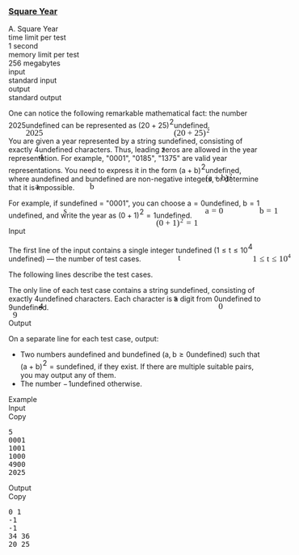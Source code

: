 <h3><a href="https://codeforces.com/contest/2114/problem/A" target="_blank" rel="noopener noreferrer">Square Year</a></h3>
<div class="header"><div class="title">A. Square Year</div><div class="time-limit"><div class="property-title">time limit per test</div>1 second</div><div class="memory-limit"><div class="property-title">memory limit per test</div>256 megabytes</div><div class="input-file input-standard"><div class="property-title">input</div>standard input</div><div class="output-file output-standard"><div class="property-title">output</div>standard output</div></div><div><p><span class="tex-font-style-it">One can notice the following remarkable mathematical fact: the number <span class="MathJax_Preview" style="color: inherit;"><span class="MJXp-math" id="MJXp-Span-1"><span class="MJXp-mn" id="MJXp-Span-2">2025</span></span></span><span class="MathJax MathJax_Processed" id="MathJax-Element-1-Frame" tabindex="0" style=""><nobr><span class="math" id="MathJax-Span-1"><span style="display: inline-block; position: relative; width: 0em; height: 0px; font-size: 122%;"><span style="position: absolute;"><span class="mrow" id="MathJax-Span-2"><span class="mn" id="MathJax-Span-3" style="font-family: MathJax_Main;">2025</span></span></span></span></span></nobr></span>undefined can be represented as <span class="MathJax_Preview" style="color: inherit;"><span class="MJXp-math" id="MJXp-Span-3"><span class="MJXp-mo" id="MJXp-Span-4" style="margin-left: 0em; margin-right: 0em;">(</span><span class="MJXp-mn" id="MJXp-Span-5">20</span><span class="MJXp-mo" id="MJXp-Span-6" style="margin-left: 0.267em; margin-right: 0.267em;">+</span><span class="MJXp-mn" id="MJXp-Span-7">25</span><span class="MJXp-msubsup" id="MJXp-Span-8"><span class="MJXp-mo" id="MJXp-Span-9" style="margin-left: 0em; margin-right: 0.05em;">)</span><span class="MJXp-mn MJXp-script" id="MJXp-Span-10" style="vertical-align: 0.5em;">2</span></span></span></span><span class="MathJax MathJax_Processed" id="MathJax-Element-2-Frame" tabindex="0" style=""><nobr><span class="math" id="MathJax-Span-4"><span style="display: inline-block; position: relative; width: 0em; height: 0px; font-size: 122%;"><span style="position: absolute;"><span class="mrow" id="MathJax-Span-5"><span class="mo" id="MathJax-Span-6" style="font-family: MathJax_Main;">(</span><span class="mn" id="MathJax-Span-7" style="font-family: MathJax_Main;">20</span><span class="mo" id="MathJax-Span-8" style="font-family: MathJax_Main; padding-left: 0.237em;">+</span><span class="mn" id="MathJax-Span-9" style="font-family: MathJax_Main; padding-left: 0.237em;">25</span><span class="msubsup" id="MathJax-Span-10"><span style="display: inline-block; position: relative; width: 0.823em; height: 0px;"><span style="position: absolute; clip: rect(3.047em, 1000.3em, 4.394em, -999.997em); top: -3.978em; left: 0em;"><span class="mo" id="MathJax-Span-11" style="font-family: MathJax_Main;">)</span><span style="display: inline-block; width: 0px; height: 3.984em;"></span></span><span style="position: absolute; top: -4.33em; left: 0.413em;"><span class="mn" id="MathJax-Span-12" style="font-size: 70.7%; font-family: MathJax_Main;">2</span><span style="display: inline-block; width: 0px; height: 3.984em;"></span></span></span></span></span></span></span></span></nobr></span>undefined.</span></p><p>You are given a year represented by a string <span class="MathJax_Preview" style="color: inherit;"><span class="MJXp-math" id="MJXp-Span-11"><span class="MJXp-mi MJXp-italic" id="MJXp-Span-12">s</span></span></span><span class="MathJax MathJax_Processed" id="MathJax-Element-3-Frame" tabindex="0" style=""><nobr><span class="math" id="MathJax-Span-13"><span style="display: inline-block; position: relative; width: 0em; height: 0px; font-size: 122%;"><span style="position: absolute;"><span class="mrow" id="MathJax-Span-14"><span class="mi" id="MathJax-Span-15" style="font-family: MathJax_Math-italic;">s</span></span></span></span></span></nobr></span>undefined, consisting of exactly <span class="MathJax_Preview" style="color: inherit;"><span class="MJXp-math" id="MJXp-Span-13"><span class="MJXp-mn" id="MJXp-Span-14">4</span></span></span><span class="MathJax MathJax_Processed" id="MathJax-Element-4-Frame" tabindex="0" style=""><nobr><span class="math" id="MathJax-Span-16"><span style="display: inline-block; position: relative; width: 0em; height: 0px; font-size: 122%;"><span style="position: absolute;"><span class="mrow" id="MathJax-Span-17"><span class="mn" id="MathJax-Span-18" style="font-family: MathJax_Main;">4</span></span></span></span></span></nobr></span>undefined characters. Thus, leading zeros are allowed in the year representation. For example, "0001", "0185", "1375" are valid year representations. You need to express it in the form <span class="MathJax_Preview" style="color: inherit;"><span class="MJXp-math" id="MJXp-Span-15"><span class="MJXp-mo" id="MJXp-Span-16" style="margin-left: 0em; margin-right: 0em;">(</span><span class="MJXp-mi MJXp-italic" id="MJXp-Span-17">a</span><span class="MJXp-mo" id="MJXp-Span-18" style="margin-left: 0.267em; margin-right: 0.267em;">+</span><span class="MJXp-mi MJXp-italic" id="MJXp-Span-19">b</span><span class="MJXp-msubsup" id="MJXp-Span-20"><span class="MJXp-mo" id="MJXp-Span-21" style="margin-left: 0em; margin-right: 0.05em;">)</span><span class="MJXp-mn MJXp-script" id="MJXp-Span-22" style="vertical-align: 0.5em;">2</span></span></span></span><span class="MathJax MathJax_Processed" id="MathJax-Element-5-Frame" tabindex="0" style=""><nobr><span class="math" id="MathJax-Span-19"><span style="display: inline-block; position: relative; width: 0em; height: 0px; font-size: 122%;"><span style="position: absolute;"><span class="mrow" id="MathJax-Span-20"><span class="mo" id="MathJax-Span-21" style="font-family: MathJax_Main;">(</span><span class="mi" id="MathJax-Span-22" style="font-family: MathJax_Math-italic;">a</span><span class="mo" id="MathJax-Span-23" style="font-family: MathJax_Main; padding-left: 0.237em;">+</span><span class="mi" id="MathJax-Span-24" style="font-family: MathJax_Math-italic; padding-left: 0.237em;">b</span><span class="msubsup" id="MathJax-Span-25"><span style="display: inline-block; position: relative; width: 0.823em; height: 0px;"><span style="position: absolute; clip: rect(3.047em, 1000.3em, 4.394em, -999.997em); top: -3.978em; left: 0em;"><span class="mo" id="MathJax-Span-26" style="font-family: MathJax_Main;">)</span><span style="display: inline-block; width: 0px; height: 3.984em;"></span></span><span style="position: absolute; top: -4.33em; left: 0.413em;"><span class="mn" id="MathJax-Span-27" style="font-size: 70.7%; font-family: MathJax_Main;">2</span><span style="display: inline-block; width: 0px; height: 3.984em;"></span></span></span></span></span></span></span></span></nobr></span>undefined, where <span class="MathJax_Preview" style="color: inherit;"><span class="MJXp-math" id="MJXp-Span-23"><span class="MJXp-mi MJXp-italic" id="MJXp-Span-24">a</span></span></span><span class="MathJax MathJax_Processed" id="MathJax-Element-6-Frame" tabindex="0" style=""><nobr><span class="math" id="MathJax-Span-28"><span style="display: inline-block; position: relative; width: 0em; height: 0px; font-size: 122%;"><span style="position: absolute;"><span class="mrow" id="MathJax-Span-29"><span class="mi" id="MathJax-Span-30" style="font-family: MathJax_Math-italic;">a</span></span></span></span></span></nobr></span>undefined and <span class="MathJax_Preview" style="color: inherit;"><span class="MJXp-math" id="MJXp-Span-25"><span class="MJXp-mi MJXp-italic" id="MJXp-Span-26">b</span></span></span><span class="MathJax MathJax_Processed" id="MathJax-Element-7-Frame" tabindex="0" style=""><nobr><span class="math" id="MathJax-Span-31"><span style="display: inline-block; position: relative; width: 0em; height: 0px; font-size: 122%;"><span style="position: absolute;"><span class="mrow" id="MathJax-Span-32"><span class="mi" id="MathJax-Span-33" style="font-family: MathJax_Math-italic;">b</span></span></span></span></span></nobr></span>undefined are <span class="tex-font-style-bf">non-negative integers</span>, or determine that it is impossible.</p><p>For example, if <span class="MathJax_Preview" style="color: inherit;"><span class="MJXp-math" id="MJXp-Span-27"><span class="MJXp-mi MJXp-italic" id="MJXp-Span-28">s</span></span></span><span class="MathJax MathJax_Processed" id="MathJax-Element-8-Frame" tabindex="0" style=""><nobr><span class="math" id="MathJax-Span-34"><span style="display: inline-block; position: relative; width: 0em; height: 0px; font-size: 122%;"><span style="position: absolute;"><span class="mrow" id="MathJax-Span-35"><span class="mi" id="MathJax-Span-36" style="font-family: MathJax_Math-italic;">s</span></span></span></span></span></nobr></span>undefined = "0001", you can choose <span class="MathJax_Preview" style="color: inherit;"><span class="MJXp-math" id="MJXp-Span-29"><span class="MJXp-mi MJXp-italic" id="MJXp-Span-30">a</span><span class="MJXp-mo" id="MJXp-Span-31" style="margin-left: 0.333em; margin-right: 0.333em;">=</span><span class="MJXp-mn" id="MJXp-Span-32">0</span></span></span><span class="MathJax MathJax_Processed" id="MathJax-Element-9-Frame" tabindex="0" style=""><nobr><span class="math" id="MathJax-Span-37"><span style="display: inline-block; position: relative; width: 0em; height: 0px; font-size: 122%;"><span style="position: absolute;"><span class="mrow" id="MathJax-Span-38"><span class="mi" id="MathJax-Span-39" style="font-family: MathJax_Math-italic;">a</span><span class="mo" id="MathJax-Span-40" style="font-family: MathJax_Main; padding-left: 0.296em;">=</span><span class="mn" id="MathJax-Span-41" style="font-family: MathJax_Main; padding-left: 0.296em;">0</span></span></span></span></span></nobr></span>undefined, <span class="MathJax_Preview" style="color: inherit;"><span class="MJXp-math" id="MJXp-Span-33"><span class="MJXp-mi MJXp-italic" id="MJXp-Span-34">b</span><span class="MJXp-mo" id="MJXp-Span-35" style="margin-left: 0.333em; margin-right: 0.333em;">=</span><span class="MJXp-mn" id="MJXp-Span-36">1</span></span></span><span class="MathJax MathJax_Processed" id="MathJax-Element-10-Frame" tabindex="0" style=""><nobr><span class="math" id="MathJax-Span-42"><span style="display: inline-block; position: relative; width: 0em; height: 0px; font-size: 122%;"><span style="position: absolute;"><span class="mrow" id="MathJax-Span-43"><span class="mi" id="MathJax-Span-44" style="font-family: MathJax_Math-italic;">b</span><span class="mo" id="MathJax-Span-45" style="font-family: MathJax_Main; padding-left: 0.296em;">=</span><span class="mn" id="MathJax-Span-46" style="font-family: MathJax_Main; padding-left: 0.296em;">1</span></span></span></span></span></nobr></span>undefined, and write the year as <span class="MathJax_Preview" style="color: inherit;"><span class="MJXp-math" id="MJXp-Span-37"><span class="MJXp-mo" id="MJXp-Span-38" style="margin-left: 0em; margin-right: 0em;">(</span><span class="MJXp-mn" id="MJXp-Span-39">0</span><span class="MJXp-mo" id="MJXp-Span-40" style="margin-left: 0.267em; margin-right: 0.267em;">+</span><span class="MJXp-mn" id="MJXp-Span-41">1</span><span class="MJXp-msubsup" id="MJXp-Span-42"><span class="MJXp-mo" id="MJXp-Span-43" style="margin-left: 0em; margin-right: 0.05em;">)</span><span class="MJXp-mn MJXp-script" id="MJXp-Span-44" style="vertical-align: 0.5em;">2</span></span><span class="MJXp-mo" id="MJXp-Span-45" style="margin-left: 0.333em; margin-right: 0.333em;">=</span><span class="MJXp-mn" id="MJXp-Span-46">1</span></span></span><span class="MathJax MathJax_Processed" id="MathJax-Element-11-Frame" tabindex="0" style=""><nobr><span class="math" id="MathJax-Span-47"><span style="display: inline-block; position: relative; width: 0em; height: 0px; font-size: 122%;"><span style="position: absolute;"><span class="mrow" id="MathJax-Span-48"><span class="mo" id="MathJax-Span-49" style="font-family: MathJax_Main;">(</span><span class="mn" id="MathJax-Span-50" style="font-family: MathJax_Main;">0</span><span class="mo" id="MathJax-Span-51" style="font-family: MathJax_Main; padding-left: 0.237em;">+</span><span class="mn" id="MathJax-Span-52" style="font-family: MathJax_Main; padding-left: 0.237em;">1</span><span class="msubsup" id="MathJax-Span-53"><span style="display: inline-block; position: relative; width: 0.823em; height: 0px;"><span style="position: absolute; clip: rect(3.047em, 1000.3em, 4.394em, -999.997em); top: -3.978em; left: 0em;"><span class="mo" id="MathJax-Span-54" style="font-family: MathJax_Main;">)</span><span style="display: inline-block; width: 0px; height: 3.984em;"></span></span><span style="position: absolute; top: -4.33em; left: 0.413em;"><span class="mn" id="MathJax-Span-55" style="font-size: 70.7%; font-family: MathJax_Main;">2</span><span style="display: inline-block; width: 0px; height: 3.984em;"></span></span></span></span><span class="mo" id="MathJax-Span-56" style="font-family: MathJax_Main; padding-left: 0.296em;">=</span><span class="mn" id="MathJax-Span-57" style="font-family: MathJax_Main; padding-left: 0.296em;">1</span></span></span></span></span></nobr></span>undefined.</p></div><div class="input-specification"><div class="section-title">Input</div><p>The first line of the input contains a single integer <span class="MathJax_Preview" style="color: inherit;"><span class="MJXp-math" id="MJXp-Span-47"><span class="MJXp-mi MJXp-italic" id="MJXp-Span-48">t</span></span></span><span class="MathJax MathJax_Processed" id="MathJax-Element-12-Frame" tabindex="0" style=""><nobr><span class="math" id="MathJax-Span-58"><span style="display: inline-block; position: relative; width: 0em; height: 0px; font-size: 122%;"><span style="position: absolute;"><span class="mrow" id="MathJax-Span-59"><span class="mi" id="MathJax-Span-60" style="font-family: MathJax_Math-italic;">t</span></span></span></span></span></nobr></span>undefined (<span class="MathJax_Preview" style="color: inherit;"><span class="MJXp-math" id="MJXp-Span-49"><span class="MJXp-mn" id="MJXp-Span-50">1</span><span class="MJXp-mo" id="MJXp-Span-51" style="margin-left: 0.333em; margin-right: 0.333em;">≤</span><span class="MJXp-mi MJXp-italic" id="MJXp-Span-52">t</span><span class="MJXp-mo" id="MJXp-Span-53" style="margin-left: 0.333em; margin-right: 0.333em;">≤</span><span class="MJXp-msubsup" id="MJXp-Span-54"><span class="MJXp-mn" id="MJXp-Span-55" style="margin-right: 0.05em;">10</span><span class="MJXp-mn MJXp-script" id="MJXp-Span-56" style="vertical-align: 0.5em;">4</span></span></span></span><span class="MathJax MathJax_Processed" id="MathJax-Element-13-Frame" tabindex="0" style=""><nobr><span class="math" id="MathJax-Span-61"><span style="display: inline-block; position: relative; width: 0em; height: 0px; font-size: 122%;"><span style="position: absolute;"><span class="mrow" id="MathJax-Span-62"><span class="mn" id="MathJax-Span-63" style="font-family: MathJax_Main;">1</span><span class="mo" id="MathJax-Span-64" style="font-family: MathJax_Main; padding-left: 0.296em;">≤</span><span class="mi" id="MathJax-Span-65" style="font-family: MathJax_Math-italic; padding-left: 0.296em;">t</span><span class="mo" id="MathJax-Span-66" style="font-family: MathJax_Main; padding-left: 0.296em;">≤</span><span class="msubsup" id="MathJax-Span-67" style="padding-left: 0.296em;"><span style="display: inline-block; position: relative; width: 1.408em; height: 0px;"><span style="position: absolute; clip: rect(3.165em, 1000.94em, 4.16em, -999.997em); top: -3.978em; left: 0em;"><span class="mn" id="MathJax-Span-68" style="font-family: MathJax_Main;">10</span><span style="display: inline-block; width: 0px; height: 3.984em;"></span></span><span style="position: absolute; top: -4.388em; left: 0.998em;"><span class="mn" id="MathJax-Span-69" style="font-size: 70.7%; font-family: MathJax_Main;">4</span><span style="display: inline-block; width: 0px; height: 3.984em;"></span></span></span></span></span></span></span></span></nobr></span>undefined)&nbsp;— the number of test cases.</p><p>The following lines describe the test cases.</p><p>The only line of each test case contains a string <span class="MathJax_Preview" style="color: inherit;"><span class="MJXp-math" id="MJXp-Span-57"><span class="MJXp-mi MJXp-italic" id="MJXp-Span-58">s</span></span></span><span class="MathJax MathJax_Processed" id="MathJax-Element-14-Frame" tabindex="0" style=""><nobr><span class="math" id="MathJax-Span-70"><span style="display: inline-block; position: relative; width: 0em; height: 0px; font-size: 122%;"><span style="position: absolute;"><span class="mrow" id="MathJax-Span-71"><span class="mi" id="MathJax-Span-72" style="font-family: MathJax_Math-italic;">s</span></span></span></span></span></nobr></span>undefined, consisting of exactly <span class="MathJax_Preview" style="color: inherit;"><span class="MJXp-math" id="MJXp-Span-59"><span class="MJXp-mn" id="MJXp-Span-60">4</span></span></span><span class="MathJax MathJax_Processed" id="MathJax-Element-15-Frame" tabindex="0" style=""><nobr><span class="math" id="MathJax-Span-73"><span style="display: inline-block; position: relative; width: 0em; height: 0px; font-size: 122%;"><span style="position: absolute;"><span class="mrow" id="MathJax-Span-74"><span class="mn" id="MathJax-Span-75" style="font-family: MathJax_Main;">4</span></span></span></span></span></nobr></span>undefined characters. Each character is a digit from <span class="MathJax_Preview" style="color: inherit;"><span class="MJXp-math" id="MJXp-Span-61"><span class="MJXp-mn" id="MJXp-Span-62">0</span></span></span><span class="MathJax MathJax_Processed" id="MathJax-Element-16-Frame" tabindex="0" style=""><nobr><span class="math" id="MathJax-Span-76"><span style="display: inline-block; position: relative; width: 0em; height: 0px; font-size: 122%;"><span style="position: absolute;"><span class="mrow" id="MathJax-Span-77"><span class="mn" id="MathJax-Span-78" style="font-family: MathJax_Main;">0</span></span></span></span></span></nobr></span>undefined to <span class="MathJax_Preview" style="color: inherit;"><span class="MJXp-math" id="MJXp-Span-63"><span class="MJXp-mn" id="MJXp-Span-64">9</span></span></span><span class="MathJax MathJax_Processed" id="MathJax-Element-17-Frame" tabindex="0" style=""><nobr><span class="math" id="MathJax-Span-79"><span style="display: inline-block; position: relative; width: 0em; height: 0px; font-size: 122%;"><span style="position: absolute;"><span class="mrow" id="MathJax-Span-80"><span class="mn" id="MathJax-Span-81" style="font-family: MathJax_Main;">9</span></span></span></span></span></nobr></span>undefined.</p></div><div class="output-specification"><div class="section-title">Output</div><p>On a separate line for each test case, output: </p><ul> <li> Two numbers <span class="MathJax_Preview" style="color: inherit;"><span class="MJXp-math" id="MJXp-Span-65"><span class="MJXp-mi MJXp-italic" id="MJXp-Span-66">a</span></span></span><span class="MathJax MathJax_Processing" id="MathJax-Element-18-Frame" tabindex="0"></span>undefined and <span class="MathJax_Preview" style="color: inherit;"><span class="MJXp-math" id="MJXp-Span-67"><span class="MJXp-mi MJXp-italic" id="MJXp-Span-68">b</span></span></span><span class="MathJax MathJax_Processing" id="MathJax-Element-19-Frame" tabindex="0"></span>undefined (<span class="MathJax_Preview" style="color: inherit;"><span class="MJXp-math" id="MJXp-Span-69"><span class="MJXp-mi MJXp-italic" id="MJXp-Span-70">a</span><span class="MJXp-mo" id="MJXp-Span-71" style="margin-left: 0em; margin-right: 0.222em;">,</span><span class="MJXp-mi MJXp-italic" id="MJXp-Span-72">b</span><span class="MJXp-mo" id="MJXp-Span-73" style="margin-left: 0.333em; margin-right: 0.333em;">≥</span><span class="MJXp-mn" id="MJXp-Span-74">0</span></span></span><span class="MathJax MathJax_Processing" id="MathJax-Element-20-Frame" tabindex="0"></span>undefined) such that <span class="MathJax_Preview" style="color: inherit;"><span class="MJXp-math" id="MJXp-Span-75"><span class="MJXp-mo" id="MJXp-Span-76" style="margin-left: 0em; margin-right: 0em;">(</span><span class="MJXp-mi MJXp-italic" id="MJXp-Span-77">a</span><span class="MJXp-mo" id="MJXp-Span-78" style="margin-left: 0.267em; margin-right: 0.267em;">+</span><span class="MJXp-mi MJXp-italic" id="MJXp-Span-79">b</span><span class="MJXp-msubsup" id="MJXp-Span-80"><span class="MJXp-mo" id="MJXp-Span-81" style="margin-left: 0em; margin-right: 0.05em;">)</span><span class="MJXp-mn MJXp-script" id="MJXp-Span-82" style="vertical-align: 0.5em;">2</span></span><span class="MJXp-mo" id="MJXp-Span-83" style="margin-left: 0.333em; margin-right: 0.333em;">=</span><span class="MJXp-mi MJXp-italic" id="MJXp-Span-84">s</span></span></span><span class="MathJax MathJax_Processing" id="MathJax-Element-21-Frame" tabindex="0"></span>undefined, if they exist. If there are multiple suitable pairs, you may output any of them. </li><li> The number <span class="MathJax_Preview" style="color: inherit;"><span class="MJXp-math" id="MJXp-Span-85"><span class="MJXp-mo" id="MJXp-Span-86" style="margin-left: 0em; margin-right: 0.111em;">−</span><span class="MJXp-mn" id="MJXp-Span-87">1</span></span></span><span class="MathJax MathJax_Processing" id="MathJax-Element-22-Frame" tabindex="0"></span>undefined otherwise. </li></ul></div><div class="sample-tests"><div class="section-title">Example</div><div class="sample-test"><div class="input"><div class="title">Input<div title="Copy" data-clipboard-target="#id009755197075396479" id="id008278521945663655" class="input-output-copier">Copy</div></div><pre id="id009755197075396479"><div class="test-example-line test-example-line-even test-example-line-0">5</div><div class="test-example-line test-example-line-odd test-example-line-1">0001</div><div class="test-example-line test-example-line-even test-example-line-2">1001</div><div class="test-example-line test-example-line-odd test-example-line-3">1000</div><div class="test-example-line test-example-line-even test-example-line-4">4900</div><div class="test-example-line test-example-line-odd test-example-line-5">2025</div></pre></div><div class="output"><div class="title">Output<div title="Copy" data-clipboard-target="#id00563902345511946" id="id005392844424265067" class="input-output-copier">Copy</div></div><pre id="id00563902345511946">0 1
-1
-1
34 36
20 25
</pre></div></div></div>